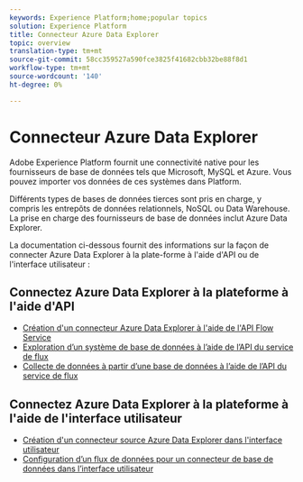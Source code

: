 ```yaml
---
keywords: Experience Platform;home;popular topics
solution: Experience Platform
title: Connecteur Azure Data Explorer
topic: overview
translation-type: tm+mt
source-git-commit: 58cc359527a590fce3825f41682cbb32be88f8d1
workflow-type: tm+mt
source-wordcount: '140'
ht-degree: 0%

---
```



# Connecteur Azure Data Explorer

Adobe Experience Platform fournit une connectivité native pour les fournisseurs de base de données tels que Microsoft, MySQL et Azure. Vous pouvez importer vos données de ces systèmes dans Platform.

Différents types de bases de données tierces sont pris en charge, y compris les entrepôts de données relationnels, NoSQL ou Data Warehouse. La prise en charge des fournisseurs de base de données inclut Azure Data Explorer.

La documentation ci-dessous fournit des informations sur la façon de connecter Azure Data Explorer à la plate-forme à l&#39;aide d&#39;API ou de l&#39;interface utilisateur :

## Connectez Azure Data Explorer à la plateforme à l&#39;aide d&#39;API

- [Création d&#39;un connecteur Azure Data Explorer à l&#39;aide de l&#39;API Flow Service](../../tutorials/api/create/databases/data-explorer.md)
- [Exploration d’un système de base de données à l’aide de l’API du service de flux](../../tutorials/api/explore/database-nosql.md)
- [Collecte de données à partir d’une base de données à l’aide de l’API du service de flux](../../tutorials/api/collect/database-nosql.md)

## Connectez Azure Data Explorer à la plateforme à l&#39;aide de l&#39;interface utilisateur

- [Création d&#39;un connecteur source Azure Data Explorer dans l&#39;interface utilisateur](../../tutorials/ui/create/databases/data-explorer.md)
- [Configuration d’un flux de données pour un connecteur de base de données dans l’interface utilisateur](../../tutorials/ui/dataflow/databases.md)